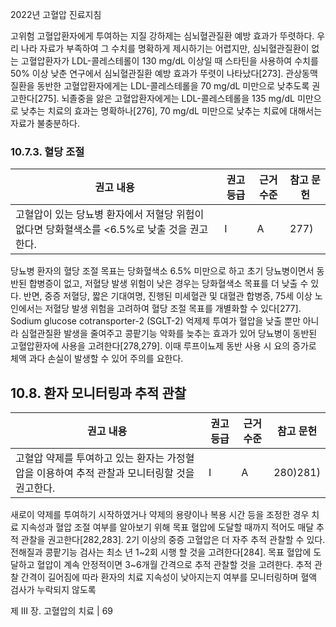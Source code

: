2022년 고혈압 진료지침

고위험 고혈압환자에게 투여하는 지질 강하제는 심뇌혈관질환 예방 효과가 뚜렷하다. 우리 나라 자료가 부족하여 그 수치를 명확하게 제시하기는 어렵지만, 심뇌혈관질환이 없는 고혈압환자가 LDL-콜레스테롤이 130 mg/dL 이상일 때 스타틴을 사용하여 수치를 50% 이상 낮춘 연구에서 심뇌혈관질환 예방 효과가 뚜렷이 나타났다[273]. 관상동맥질환을 동반한 고혈압환자에게는 LDL-콜레스테롤을 70 mg/dL 미만으로 낮추도록 권고한다[275]. 뇌졸중을 앓은 고혈압환자에게는 LDL-콜레스테롤을 135 mg/dL 미만으로 낮추는 치료의 효과는 명확하나[276], 70 mg/dL 미만으로 낮추는 치료에 대해서는 자료가 불충분하다.

### 10.7.3. 혈당 조절

| 권고 내용 | 권고 등급 | 근거 수준 | 참고 문헌 |
|---|---|---|---|
| 고혈압이 있는 당뇨병 환자에서 저혈당 위험이 없다면 당화혈색소를 <6.5%로 낮출 것을 권고한다. | I | A | 277) |

당뇨병 환자의 혈당 조절 목표는 당화혈색소 6.5% 미만으로 하고 초기 당뇨병이면서 동반된 합병증이 없고, 저혈당 발생 위험이 낮은 경우는 당화혈색소 목표를 더 낮출 수 있다. 반면, 중증 저혈당, 짧은 기대여명, 진행된 미세혈관 및 대혈관 합병증, 75세 이상 노인에서는 저혈당 발생 위험을 고려하여 혈당 조절 목표를 개별화할 수 있다[277]. Sodium glucose cotransporter-2 (SGLT-2) 억제제 투여가 혈압을 낮출 뿐만 아니라 심혈관질환 발생을 줄여주고 콩팥기능 악화를 늦추는 효과가 있어 당뇨병이 동반된 고혈압환자에 사용을 고려한다[278,279]. 이때 루프이뇨제 동반 사용 시 요의 증가로 체액 과다 손실이 발생할 수 있어 주의를 요한다.

## 10.8. 환자 모니터링과 추적 관찰

| 권고 내용 | 권고 등급 | 근거 수준 | 참고 문헌 |
|---|---|---|---|
| 고혈압 약제를 투여하고 있는 환자는 가정혈압을 이용하여 추적 관찰과 모니터링할 것을 권고한다. | I | A | 280)281) |

새로이 약제를 투여하기 시작하였거나 약제의 용량이나 복용 시간 등을 조정한 경우 치료 지속성과 혈압 조절 여부를 알아보기 위해 목표 혈압에 도달할 때까지 적어도 매달 추적 관찰을 권고한다[282,283]. 2기 이상의 중증 고혈압은 더 자주 추적 관찰할 수 있다. 전해질과 콩팥기능 검사는 최소 년 1~2회 시행 할 것을 고려한다[284]. 목표 혈압에 도달하고 혈압이 계속 안정적이면 3~6개월 간격으로 추적 관찰할 것을 고려한다. 추적 관찰 간격이 길어짐에 따라 환자의 치료 지속성이 낮아지는지 여부를 모니터링하며 혈액 검사가 누락되지 않도록

제 III 장. 고혈압의 치료 | <PAGE>69